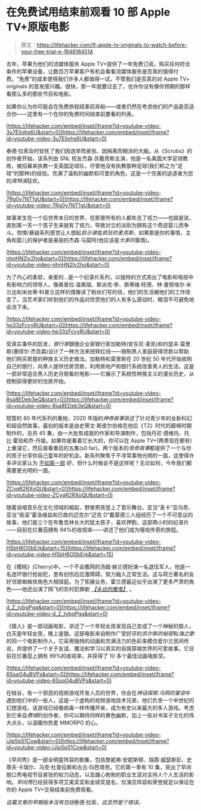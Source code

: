 # 在免费试用结束前观看 10 部 Apple TV+原版电影

> 原文：<https://lifehacker.com/9-apple-tv-originals-to-watch-before-your-free-trial-e-1846184514>

去年，苹果为他们的流媒体服务 Apple TV+提供了一年免费订阅，购买任何符合条件的苹果设备，让数百万苹果客户有机会看看流媒体服务是否真的值得付费。“免费”的成本使得我们许多人都值得一试，不管我们是否真的对 Apple TV+ originals 的首发感兴趣。很快，那一年就要过去了，也许你没有像你预期的那样看那么多的那些节目和电影。

如果你认为你可能会在免费旅程结束前弃船——或者仍然在考虑他们的产品是否适合你——这里有一个在你的免费时间结束前要看的列表。

 [https://lifehacker.com/embed/inset/iframe?id=youtube-video-3u7EIiohs6U&start=0](https://lifehacker.com/embed/inset/iframe?id=youtube-video-3u7EIiohs6U&start=0) 

泰德·拉索及时安抚了我们因选举而紧张、因隔离而糊涂的大脑。从《Scrubs》的创作者开始，该系列由 SNL 校友杰森·苏戴奇斯主演，他是一名美国大学足球教练，被招募来执教一支英国足球队，尽管他没有执教那种足球(我们称之为“足球”的那种)的经验。充满了温和的幽默和可爱的角色，这是一个完美的追逐者为您的*席特溪*狂欢。

 [https://lifehacker.com/embed/inset/iframe?id=youtube-video-7Rg0y7NT1gU&start=0](https://lifehacker.com/embed/inset/iframe?id=youtube-video-7Rg0y7NT1gU&start=0) 

故事发生在一个后世界末日的世界，在那里所有的人都失去了视力——也就是说，直到某一天一个孩子生来就有了视力，导致对立的派别为拥有这个奇迹婴儿而争斗。惊悚/悬疑系列感觉让人想起*启示录*或*疯狂的麦克斯*，如果那是你的事情，主角和婴儿的保护者是美丽的杰森·马莫阿(他应该是*大家的*事情)。

 [https://lifehacker.com/embed/inset/iframe?id=youtube-video-nhnHN2lv2ho&start=0](https://lifehacker.com/embed/inset/iframe?id=youtube-video-nhnHN2lv2ho&start=0) 

为了内心的柔软，亲爱的...是一个纪录片系列，以独特的方式突出了电影和电视中有影响力的领导人。像奥普拉·温弗瑞、斯派克·李、斯蒂维·旺德、林·曼努埃尔·米兰达和米丝蒂·科普兰这样的偶像读了粉丝们写的信，他们的生活被他们的工作改变了。当艺术家们听到他们的作品对欣赏他们的人有多么感动时，眼泪不可避免地会流下来。

 [https://lifehacker.com/embed/inset/iframe?id=youtube-video-hp33zFcvyRU&start=0](https://lifehacker.com/embed/inset/iframe?id=youtube-video-hp33zFcvyRU&start=0) 

受真实事件的启发，*银行家*跟随企业家银行家加勒特(安东尼·麦凯)和约瑟夫·莫里斯(塞缪尔·杰克森)设计了一种方法来扭转红线——限制黑人家庭获得贷款以帮助他们购买房屋的种族主义历史做法。加勒特和莫里斯在 20 世纪 50 年代开始收购自己的银行，向黑人提供住房贷款，利用房地产和银行系统改善黑人的生活。这是一部非常适合黑人历史月观看的电影——它展示了系统性种族主义的漫长历史，从控制获得更好的住房开始。

 [https://lifehacker.com/embed/inset/iframe?id=youtube-video-8sa8EDeb3eQ&start=0](https://lifehacker.com/embed/inset/iframe?id=youtube-video-8sa8EDeb3eQ&start=0) 

短暂的 80 年代系列的重拍，2020 年版的*神奇故事*讲述了针对青少年的全新科幻和超自然故事。最初的版本是由史蒂文·斯皮尔伯格在他后《T2》时代的巅峰时期制作的，总共 45 集，由一大批有成就的作家和导演制作，包括丹尼·德维托、托比·霍珀和乔·丹堤。如果你是看着它长大的，你可以在 Apple TV+(两季现在都有)上重温它，然后查看重启的五集(s0 far)。两个版本的*惊奇故事*都提供了一个与你的孩子分享你自己童年的好机会。新系列聚焦于不寻常事物光明的一面，这使得许多评论家认为 [不如第一部](https://www.nytimes.com/2020/03/06/arts/television/amazing-stories-apple-tv-plus.html) 好，但什么时候会不是这样呢？无论如何，今年我们都需要更光明的一面。

 [https://lifehacker.com/embed/inset/iframe?id=youtube-video-ZCyqR2RXoQU&start=0](https://lifehacker.com/embed/inset/iframe?id=youtube-video-ZCyqR2RXoQU&start=0) 

随着说唱音乐在文化领域的崛起，野兽男孩登上了音乐舞台。亚当“麦卡”亚乌奇、亚当“摇滚”霍洛维兹和已故的迈克尔“迈克 D”戴蒙德三人组经历了一个不可思议的故事，他们是三个在布鲁克林长大的犹太孩子，喜欢押韵，这部两小时的纪录片——目前在烂番茄拥有 94%的收视率——讲述了他们成为嘻哈传奇的旅程。

 [https://lifehacker.com/embed/inset/iframe?id=youtube-video-H5bH6O0bErk&start=15](https://lifehacker.com/embed/inset/iframe?id=youtube-video-H5bH6O0bErk&start=15) 

在《樱桃》(Cherry)中，一个不会撒网的汤姆·赫兰德扮演一名退伍军人，他是一名连环银行抢劫犯，患有创伤后应激障碍，努力融入正常生活。这与荷兰著名的友好邻居蜘蛛侠角色大相径庭。为了拓展业务，霍兰德最近似乎出演了更多严肃的角色——他还出演了网飞的农村犯罪剧 [*【永远的魔鬼】*](https://www.imdb.com/title/tt7395114/?ref_=nm_flmg_act_5) 。

 [https://lifehacker.com/embed/inset/iframe?id=youtube-video-d_Z_tybgPgg&start=0](https://lifehacker.com/embed/inset/iframe?id=youtube-video-d_Z_tybgPgg&start=0) 

《狼人》是一部动画电影，讲述了一个年轻女孩发现自己变成了一个神秘的狼人，白天是年轻女孩，晚上是狼。这部电影来自制作广受好评的*凯尔斯的秘密*和*海之歌*的同一个电影制作人，它采用独特的动画和充满活力的色彩来模仿爱尔兰民间传说，并提供了一个关于友谊、魔法和学习以真实的自我穿越世界的可爱故事。它目前在烂番茄上拥有 99%的收视率，并获得了 10 多个最佳动画电影奖。

 [https://lifehacker.com/embed/inset/iframe?id=youtube-video-6SsqG4uBVPs&start=0](https://lifehacker.com/embed/inset/iframe?id=youtube-video-6SsqG4uBVPs&start=0) 

在硅谷，有一个邪恶的视频游戏开发人员的世界，你会在*神话探索:乌鸦的宴会*中遇到他们中的一些人，这是一个虚构的视频游戏技术兄弟，他们负责一个中世纪的幻想游戏，该游戏已经像病毒一样传播开来，成为有史以来最大的多人游戏。考虑到它来自*费城*的创作者，你可以期待同样的黄色幽默，加上一些对书呆子文化的伟大点头，以温暖你热爱 MMORPG 的心。

 [https://lifehacker.com/embed/inset/iframe?id=youtube-video-iJjp5p51Cow&start=0](https://lifehacker.com/embed/inset/iframe?id=youtube-video-iJjp5p51Cow&start=0) 

《早间秀》是一部全明星阵容的剧集，包括詹妮弗·安妮斯顿、瑞茜·威瑟斯彭、史蒂夫·卡瑞尔、马克·杜普拉斯和古古·玛芭塔劳。它的第一季有 10 集，突出了早间脱口秀电视节目紧张的权力动态，以及雄心勃勃的职业生涯对主持人个人生活的影响。*早间秀*已经获得多项艾美奖奖和金球奖提名，仅演员阵容和荣誉就足以保证在你的 Apple TV+交易结束前免费观看。

*这篇文章的早期版本没有包括*泰德·拉索，*这显然是个错误。*